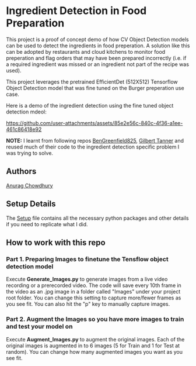 # Ingredient Detection in Food Preparation

This project is a proof of concept demo of how CV Object Detection models can be used to detect the ingredients in food preperation. A solution like this can be adopted by restaurants and cloud kitchens to monitor food preperation and flag orders that may have been prepared incorrectly (i.e. if a required ingredient was missed or an ingredient not part of the recipe was used).

This project leverages the pretrained EfficientDet (512X512) Tensorflow Object Detection model that was fine tuned on the Burger preperation use case. 

Here is a demo of the ingredient detection using the fine tuned object detection mdeol:

https://github.com/user-attachments/assets/85e2e56c-840c-4f36-a1ee-461c86418e92



**NOTE:**
I learnt from following repos [BenGreenfield825](https://github.com/BenGreenfield825/Tensorflow-Object-Detection-with-Tensorflow-2.0), [Gilbert Tanner](https://github.com/TannerGilbert/Tensorflow-Object-Detection-with-Tensorflow-2.0) and reused much of their code to the ingredient detection specific problem I was trying to solve.

## Authors

[Anurag Chowdhury](https://www.linkedin.com/in/anurag-chowdhury-8752377/)

## Setup Details

The [Setup](requirements.txt) file contains all the necessary python packages and other details if you need to replicate what I did.  

## How to work with this repo

### Part 1. Preparing Images to finetune the Tensflow object detection model 

Execute **Generate_Images.py** to generate images from a live video recording or a prerecorded video.
The code will save every 10th frame in the video as an .jpg image in a folder called "Images" under your project root folder. You can change this setting to capture more/fewer frames as you see fit. You can also hit the "p" key to manually capture images.

### Part 2. Augment the Images so you have more images to train and test your model on

Execute **Augment_Images.py** to augment the original images. Each of the original images is augmented in to 6 images (5 for Train and 1 for Test at random). You can change how many augmented images you want as you see fit.



